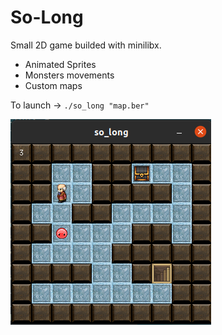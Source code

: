 # So-Long

Small 2D game builded with minilibx.

- Animated Sprites
- Monsters movements
- Custom maps

To launch -> `./so_long "map.ber"`

![Sreenshot of the game](screenshot.png)

